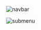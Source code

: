 ![navbar](https://github.com/user-attachments/assets/e93b5def-7ff8-407d-aa59-a193a867e80c)

![submenu](https://github.com/user-attachments/assets/e27bd29e-04a1-48b8-9952-88398fea5662)





